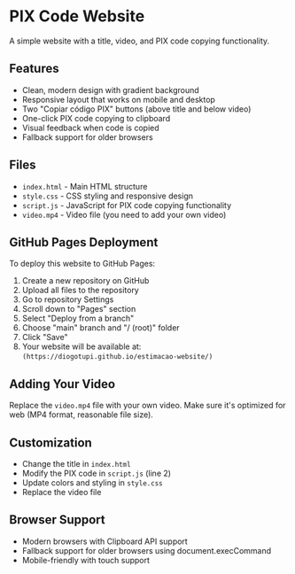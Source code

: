 # PIX Code Website

A simple website with a title, video, and PIX code copying functionality.

## Features

- Clean, modern design with gradient background
- Responsive layout that works on mobile and desktop
- Two "Copiar código PIX" buttons (above title and below video)
- One-click PIX code copying to clipboard
- Visual feedback when code is copied
- Fallback support for older browsers

## Files

- `index.html` - Main HTML structure
- `style.css` - CSS styling and responsive design
- `script.js` - JavaScript for PIX code copying functionality
- `video.mp4` - Video file (you need to add your own video)

## GitHub Pages Deployment

To deploy this website to GitHub Pages:

1. Create a new repository on GitHub
2. Upload all files to the repository
3. Go to repository Settings
4. Scroll down to "Pages" section
5. Select "Deploy from a branch"
6. Choose "main" branch and "/ (root)" folder
7. Click "Save"
8. Your website will be available at: `(https://diogotupi.github.io/estimacao-website/)`

## Adding Your Video

Replace the `video.mp4` file with your own video. Make sure it's optimized for web (MP4 format, reasonable file size).

## Customization

- Change the title in `index.html`
- Modify the PIX code in `script.js` (line 2)
- Update colors and styling in `style.css`
- Replace the video file

## Browser Support

- Modern browsers with Clipboard API support
- Fallback support for older browsers using document.execCommand
- Mobile-friendly with touch support

